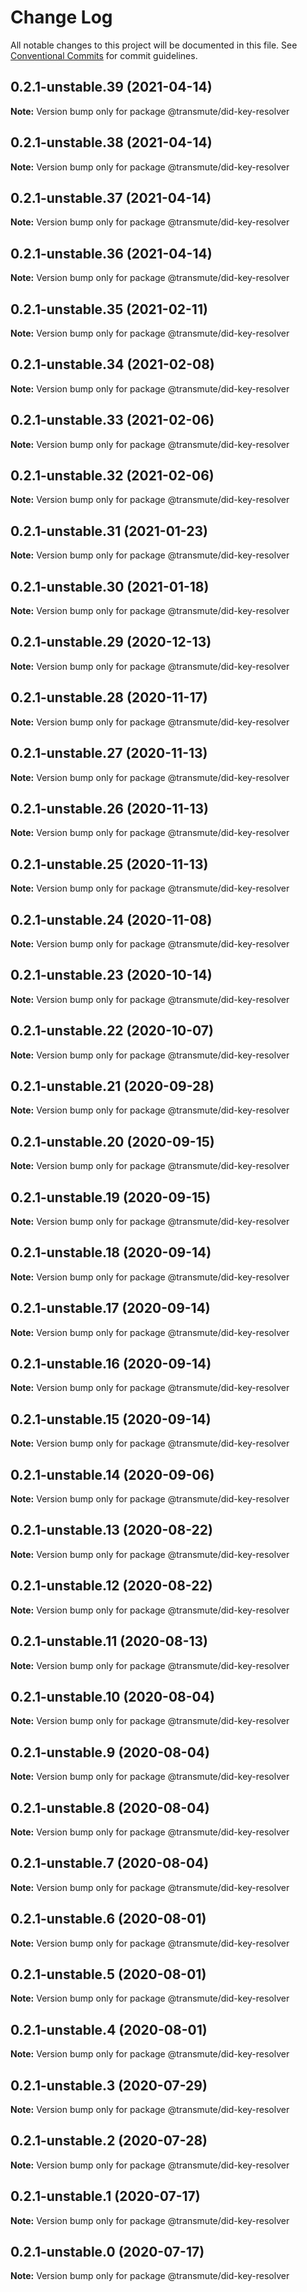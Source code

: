 # Change Log

All notable changes to this project will be documented in this file.
See [Conventional Commits](https://conventionalcommits.org) for commit guidelines.

## 0.2.1-unstable.39 (2021-04-14)

**Note:** Version bump only for package @transmute/did-key-resolver





## 0.2.1-unstable.38 (2021-04-14)

**Note:** Version bump only for package @transmute/did-key-resolver





## 0.2.1-unstable.37 (2021-04-14)

**Note:** Version bump only for package @transmute/did-key-resolver





## 0.2.1-unstable.36 (2021-04-14)

**Note:** Version bump only for package @transmute/did-key-resolver





## 0.2.1-unstable.35 (2021-02-11)

**Note:** Version bump only for package @transmute/did-key-resolver





## 0.2.1-unstable.34 (2021-02-08)

**Note:** Version bump only for package @transmute/did-key-resolver





## 0.2.1-unstable.33 (2021-02-06)

**Note:** Version bump only for package @transmute/did-key-resolver





## 0.2.1-unstable.32 (2021-02-06)

**Note:** Version bump only for package @transmute/did-key-resolver





## 0.2.1-unstable.31 (2021-01-23)

**Note:** Version bump only for package @transmute/did-key-resolver





## 0.2.1-unstable.30 (2021-01-18)

**Note:** Version bump only for package @transmute/did-key-resolver





## 0.2.1-unstable.29 (2020-12-13)

**Note:** Version bump only for package @transmute/did-key-resolver





## 0.2.1-unstable.28 (2020-11-17)

**Note:** Version bump only for package @transmute/did-key-resolver





## 0.2.1-unstable.27 (2020-11-13)

**Note:** Version bump only for package @transmute/did-key-resolver





## 0.2.1-unstable.26 (2020-11-13)

**Note:** Version bump only for package @transmute/did-key-resolver





## 0.2.1-unstable.25 (2020-11-13)

**Note:** Version bump only for package @transmute/did-key-resolver





## 0.2.1-unstable.24 (2020-11-08)

**Note:** Version bump only for package @transmute/did-key-resolver





## 0.2.1-unstable.23 (2020-10-14)

**Note:** Version bump only for package @transmute/did-key-resolver





## 0.2.1-unstable.22 (2020-10-07)

**Note:** Version bump only for package @transmute/did-key-resolver





## 0.2.1-unstable.21 (2020-09-28)

**Note:** Version bump only for package @transmute/did-key-resolver





## 0.2.1-unstable.20 (2020-09-15)

**Note:** Version bump only for package @transmute/did-key-resolver





## 0.2.1-unstable.19 (2020-09-15)

**Note:** Version bump only for package @transmute/did-key-resolver





## 0.2.1-unstable.18 (2020-09-14)

**Note:** Version bump only for package @transmute/did-key-resolver





## 0.2.1-unstable.17 (2020-09-14)

**Note:** Version bump only for package @transmute/did-key-resolver





## 0.2.1-unstable.16 (2020-09-14)

**Note:** Version bump only for package @transmute/did-key-resolver





## 0.2.1-unstable.15 (2020-09-14)

**Note:** Version bump only for package @transmute/did-key-resolver





## 0.2.1-unstable.14 (2020-09-06)

**Note:** Version bump only for package @transmute/did-key-resolver





## 0.2.1-unstable.13 (2020-08-22)

**Note:** Version bump only for package @transmute/did-key-resolver





## 0.2.1-unstable.12 (2020-08-22)

**Note:** Version bump only for package @transmute/did-key-resolver





## 0.2.1-unstable.11 (2020-08-13)

**Note:** Version bump only for package @transmute/did-key-resolver





## 0.2.1-unstable.10 (2020-08-04)

**Note:** Version bump only for package @transmute/did-key-resolver





## 0.2.1-unstable.9 (2020-08-04)

**Note:** Version bump only for package @transmute/did-key-resolver





## 0.2.1-unstable.8 (2020-08-04)

**Note:** Version bump only for package @transmute/did-key-resolver





## 0.2.1-unstable.7 (2020-08-04)

**Note:** Version bump only for package @transmute/did-key-resolver





## 0.2.1-unstable.6 (2020-08-01)

**Note:** Version bump only for package @transmute/did-key-resolver





## 0.2.1-unstable.5 (2020-08-01)

**Note:** Version bump only for package @transmute/did-key-resolver





## 0.2.1-unstable.4 (2020-08-01)

**Note:** Version bump only for package @transmute/did-key-resolver





## 0.2.1-unstable.3 (2020-07-29)

**Note:** Version bump only for package @transmute/did-key-resolver





## 0.2.1-unstable.2 (2020-07-28)

**Note:** Version bump only for package @transmute/did-key-resolver





## 0.2.1-unstable.1 (2020-07-17)

**Note:** Version bump only for package @transmute/did-key-resolver





## 0.2.1-unstable.0 (2020-07-17)

**Note:** Version bump only for package @transmute/did-key-resolver
